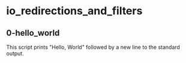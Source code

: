 # io_redirections_and_filters

## 0-hello_world

This script prints "Hello, World" followed by a new line to the standard output.

